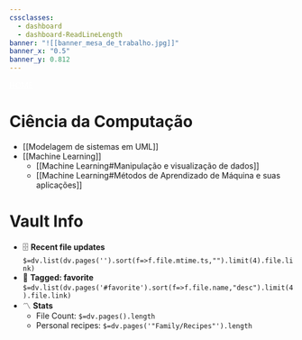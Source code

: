 ```yaml
---
cssclasses:
  - dashboard
  - dashboard-ReadLineLength
banner: "![[banner_mesa_de_trabalho.jpg]]"
banner_x: "0.5"
banner_y: 0.812
---
```

<div class="title" style="color:white; text-decoration: underline ">HOME</div>

# Ciência da Computação
- [[Modelagem de sistemas em UML]]
- [[Machine Learning]]
	- [[Machine Learning#Manipulação e visualização de dados]]
	- [[Machine Learning#Métodos de Aprendizado de Máquina e suas aplicações]]
# Vault Info  
- 🗄️ **Recent file updates**  
 `$=dv.list(dv.pages('').sort(f=>f.file.mtime.ts,"").limit(4).file.link)`  
- 🔖 **Tagged:  favorite**   
 `$=dv.list(dv.pages('#favorite').sort(f=>f.file.name,"desc").limit(4).file.link)`  
- 〽️ **Stats**  
	-  File Count: `$=dv.pages().length`  
	-  Personal recipes: `$=dv.pages('"Family/Recipes"').length`
